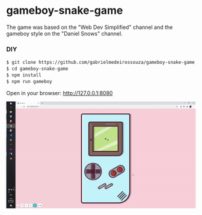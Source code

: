 # gameboy-snake-game

The game was based on the "Web Dev Simplified" channel and the gameboy style on the "Daniel Snows" channel.

### DIY

```sh
$ git clone https://github.com/gabrielmedeirossouza/gameboy-snake-game.git
$ cd gameboy-snake-game
$ npm install
$ npm run gameboy
```

Open in your browser: http://127.0.0.1:8080

![](gameboy.gif)
